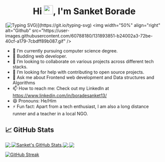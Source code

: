 <h4 align="center"> 
  
<h1 align="center">Hi <img src="https://github.com/TheDudeThatCode/TheDudeThatCode/blob/master/Assets/Hi.gif" width="29px"/>, I'm Sanket Borade </h1>
 
[![Typing SVG](http://readme-typing-svg.herokuapp.com?color=F71E11&lines=I+lovee%2C+open+source:))](https://git.io/typing-svg)
  <img width="50%" align="right" alt="Github" src="https://user-images.githubusercontent.com/60788180/131893851-b24002a3-72be-40cf-a179-7cbdff89b087.gif" />


- 🔭 I’m currently pursuing computer science degree.
- 🌱 Budding web developer.
- 👯 I’m looking to collaborate on various projects across different tech stacks.
- 🤔 I’m looking for help with contributing to open source projects.
- 💬 Ask me about Frontend web development and Data structures and Algorithms
- 📫 How to reach me: Check out my LinkedIn at https://www.linkedin.com/in/boradesanket13/
- 😄 Pronouns: He/Him
- ⚡ Fun fact: Apart from a tech enthusiast, I am also a long distance runner and a teacher in a  local NGO.
  
## &#x1f4c8; GitHub Stats

<a href="https://github.com/Sanket1308/Sanket1308">
  <img align="center" src="https://github-readme-stats.vercel.app/api/top-langs/?username=Sanket1308&hide=java,html,tex&title_color=ffffff&text_color=c9cacc&icon_color=2bbc8a&bg_color=1d1f21&langs_count=3" />
</a>
<a href="https://github.com/Sanket1308/Sanket1308">
  <img align="center" src="https://github-readme-stats.vercel.app/api?username=Sanket1308&show_icons=true&line_height=27&count_private=true&title_color=ffffff&text_color=c9cacc&icon_color=2bbc8a&bg_color=1d1f21" alt="Sanket's GitHub Stats" />
</a>

<a href="https://github.com/Sanket1308/Sanket1308.github.io">
  <img align="center" src="https://github-readme-stats.vercel.app/api/pin/?username=Sanket1308&repo=Sanket1308.github.io&title_color=ffffff&text_color=c9cacc&icon_color=2bbc8a&bg_color=1d1f21" />
</a>


<a href="https://github.com/Sanket1308/Telegram-chatbot">
  <img align="center" src="https://github-readme-stats.vercel.app/api/pin/?username=Sanket1308&repo=Telegram-chatbot&title_color=ffffff&text_color=c9cacc&icon_color=2bbc8a&bg_color=1d1f21" />
</a>

[![GitHub Streak](https://github-readme-streak-stats.herokuapp.com/?user=Sanket1308&theme=dark)](https://git.io/streak-stats)



